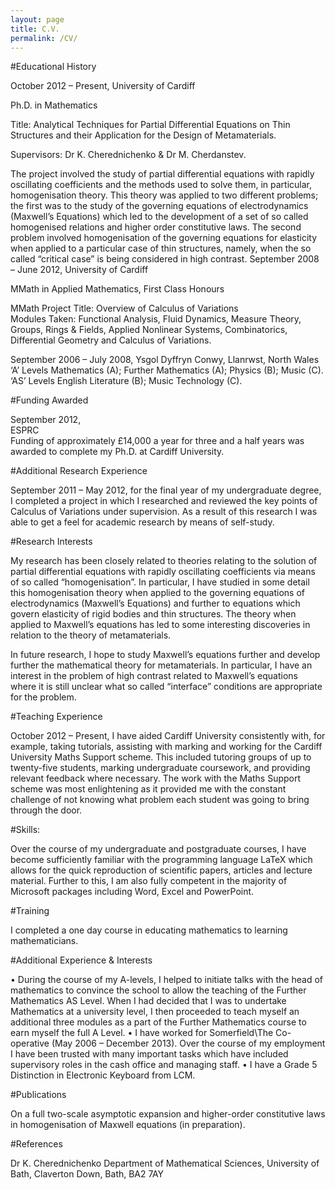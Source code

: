 ```yaml
---
layout: page
title: C.V.
permalink: /CV/
---
```


#Educational History

October 2012 – Present,                                                                     University of Cardiff

Ph.D. in Mathematics

Title: Analytical Techniques for Partial Differential Equations on Thin Structures and their Application for the 
Design of Metamaterials.      

Supervisors: Dr K. Cherednichenko & Dr M. Cherdanstev.

The project involved the study of partial differential equations with rapidly oscillating coefficients and the 
methods used to solve them, in particular, homogenisation theory. This theory was applied to two different problems; 
the first was to the study of the governing equations of electrodynamics (Maxwell’s Equations) which led to the 
development of a set of so called homogenised relations and higher order constitutive laws. 
The second problem involved homogenisation of the governing equations for elasticity when applied to a 
particular case of thin structures, namely, when the so called “critical case” is being considered in high contrast.
September 2008 – June 2012,                                                                  University of Cardiff 

MMath in Applied Mathematics, First Class Honours   

MMath Project Title: Overview of Calculus of Variations       
Modules Taken: Functional Analysis, Fluid Dynamics, Measure Theory, Groups, Rings & Fields, 
Applied Nonlinear Systems, Combinatorics, Differential Geometry and Calculus of Variations.

September 2006 – July 2008,                                                 Ysgol Dyffryn Conwy, Llanrwst, North Wales
‘A’ Levels Mathematics (A); Further Mathematics (A); Physics (B); Music (C).   
‘AS’ Levels English Literature (B); Music Technology (C).

#Funding Awarded

September 2012,  
ESPRC             
Funding of approximately £14,000 a year for three and a half years was awarded to complete my Ph.D. at Cardiff 
University.

#Additional Research Experience

September 2011 – May 2012, for the final year of my undergraduate degree, I completed a project in which I 
researched and reviewed the key points of Calculus of Variations under supervision. 
As a result of this research I was able to get a feel for academic research by means of self-study.

#Research Interests

My research has been closely related to theories relating to the solution of partial differential equations with 
rapidly oscillating coefficients via means of so called “homogenisation”. In particular, I have studied in some detail
this homogenisation theory when applied to the governing equations of electrodynamics (Maxwell’s Equations) and 
further to equations which govern elasticity of rigid bodies and thin structures. The theory when applied to 
Maxwell’s equations has led to some interesting discoveries in relation to the theory of metamaterials.

In future research, I hope to study Maxwell’s equations further and develop further the mathematical theory for 
metamaterials. In particular, I have an interest in the problem of high contrast related to Maxwell’s equations 
where it is still unclear what so called “interface” conditions are appropriate for the problem.

#Teaching Experience

October 2012 – Present, I have aided Cardiff University consistently with, for example, taking tutorials, 
assisting with marking and working for the Cardiff University Maths Support scheme. This included tutoring groups 
of up to twenty-five students, marking undergraduate coursework, and providing relevant feedback where necessary. 
The work with the Maths Support scheme was most enlightening as it provided me with the constant challenge of not 
knowing what problem each student was going to bring through the door.

#Skills:

Over the course of my undergraduate and postgraduate courses, I have become sufficiently familiar with the 
programming language LaTeX which allows for the quick reproduction of scientific papers, articles and lecture material.
Further to this, I am also fully competent in the majority of Microsoft packages including Word, Excel and PowerPoint.

#Training

I completed a one day course in educating mathematics to learning mathematicians.

#Additional Experience & Interests  

•	During the course of my A-levels, I helped to initiate talks with the head of mathematics to convince the school 
to allow the teaching of the Further Mathematics AS Level. When I had decided that I was to undertake Mathematics 
at a university level, I then proceeded to teach myself an additional three modules as a part of the 
Further Mathematics course to earn myself the full A Level.
•	I have worked for Somerfield\The Co-operative (May 2006 – December 2013). Over the course of my employment 
I have been trusted with many important tasks which have included supervisory roles in the cash office and 
managing staff.
•	I have a Grade 5 Distinction in Electronic Keyboard from LCM.

#Publications

On a full two-scale asymptotic expansion and higher-order constitutive laws in homogenisation of 
Maxwell equations (in preparation).

#References

Dr K. Cherednichenko
Department of Mathematical Sciences, University of Bath, Claverton Down, Bath, BA2 7AY

